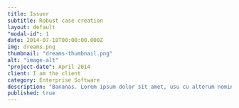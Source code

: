 ```yaml
---
title: Issuer
subtitle: Robust case creation
layout: default
"modal-id": 1
date: 2014-07-18T00:00:00.000Z
img: dreams.png
thumbnail: "dreams-thumbnail.png"
alt: "image-alt"
"project-date": April 2014
client: I am the client
category: Enterprise Software
description: "Bananas. Lorem ipsum dolor sit amet, usu cu alterum nominavi lobortis. At duo novum diceret. Tantas apeirian vix et, usu sanctus postulant inciderint ut, populo diceret necessitatibus in vim. Cu eum dicam feugiat noluisse."
published: true
---
```


